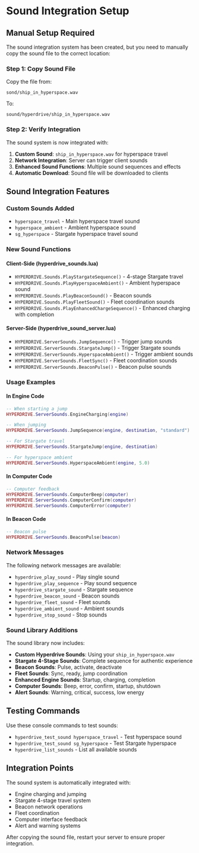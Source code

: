 # Sound Integration Setup

## Manual Setup Required

The sound integration system has been created, but you need to manually copy the sound file to the correct location:

### Step 1: Copy Sound File
Copy the file from:
```
sond/ship_in_hyperspace.wav
```

To:
```
sound/hyperdrive/ship_in_hyperspace.wav
```

### Step 2: Verify Integration
The sound system is now integrated with:

1. **Custom Sound**: `ship_in_hyperspace.wav` for hyperspace travel
2. **Network Integration**: Server can trigger client sounds
3. **Enhanced Sound Functions**: Multiple sound sequences and effects
4. **Automatic Download**: Sound file will be downloaded to clients

## Sound Integration Features

### Custom Sounds Added
- `hyperspace_travel` - Main hyperspace travel sound
- `hyperspace_ambient` - Ambient hyperspace sound
- `sg_hyperspace` - Stargate hyperspace travel sound

### New Sound Functions

#### Client-Side (hyperdrive_sounds.lua)
- `HYPERDRIVE.Sounds.PlayStargateSequence()` - 4-stage Stargate travel
- `HYPERDRIVE.Sounds.PlayHyperspaceAmbient()` - Ambient hyperspace sound
- `HYPERDRIVE.Sounds.PlayBeaconSound()` - Beacon sounds
- `HYPERDRIVE.Sounds.PlayFleetSound()` - Fleet coordination sounds
- `HYPERDRIVE.Sounds.PlayEnhancedChargeSequence()` - Enhanced charging with completion

#### Server-Side (hyperdrive_sound_server.lua)
- `HYPERDRIVE.ServerSounds.JumpSequence()` - Trigger jump sounds
- `HYPERDRIVE.ServerSounds.StargateJump()` - Trigger Stargate sounds
- `HYPERDRIVE.ServerSounds.HyperspaceAmbient()` - Trigger ambient sounds
- `HYPERDRIVE.ServerSounds.FleetSync()` - Fleet coordination sounds
- `HYPERDRIVE.ServerSounds.BeaconPulse()` - Beacon pulse sounds

### Usage Examples

#### In Engine Code
```lua
-- When starting a jump
HYPERDRIVE.ServerSounds.EngineCharging(engine)

-- When jumping
HYPERDRIVE.ServerSounds.JumpSequence(engine, destination, "standard")

-- For Stargate travel
HYPERDRIVE.ServerSounds.StargateJump(engine, destination)

-- For hyperspace ambient
HYPERDRIVE.ServerSounds.HyperspaceAmbient(engine, 5.0)
```

#### In Computer Code
```lua
-- Computer feedback
HYPERDRIVE.ServerSounds.ComputerBeep(computer)
HYPERDRIVE.ServerSounds.ComputerConfirm(computer)
HYPERDRIVE.ServerSounds.ComputerError(computer)
```

#### In Beacon Code
```lua
-- Beacon pulse
HYPERDRIVE.ServerSounds.BeaconPulse(beacon)
```

### Network Messages
The following network messages are available:
- `hyperdrive_play_sound` - Play single sound
- `hyperdrive_play_sequence` - Play sound sequence
- `hyperdrive_stargate_sound` - Stargate sequence
- `hyperdrive_beacon_sound` - Beacon sounds
- `hyperdrive_fleet_sound` - Fleet sounds
- `hyperdrive_ambient_sound` - Ambient sounds
- `hyperdrive_stop_sound` - Stop sounds

### Sound Library Additions
The sound library now includes:
- **Custom Hyperdrive Sounds**: Using your `ship_in_hyperspace.wav`
- **Stargate 4-Stage Sounds**: Complete sequence for authentic experience
- **Beacon Sounds**: Pulse, activate, deactivate
- **Fleet Sounds**: Sync, ready, jump coordination
- **Enhanced Engine Sounds**: Startup, charging, completion
- **Computer Sounds**: Beep, error, confirm, startup, shutdown
- **Alert Sounds**: Warning, critical, success, low energy

## Testing Commands
Use these console commands to test sounds:
- `hyperdrive_test_sound hyperspace_travel` - Test hyperspace sound
- `hyperdrive_test_sound sg_hyperspace` - Test Stargate hyperspace
- `hyperdrive_list_sounds` - List all available sounds

## Integration Points
The sound system is automatically integrated with:
- Engine charging and jumping
- Stargate 4-stage travel system
- Beacon network operations
- Fleet coordination
- Computer interface feedback
- Alert and warning systems

After copying the sound file, restart your server to ensure proper integration.
